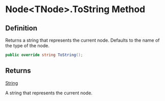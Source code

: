 # Node&lt;TNode&gt;.ToString Method
## Definition

Returns a string that represents the current node. Defaults to the name of the type of the node.

```c#
public override string ToString();
```

## Returns

[String](https://learn.microsoft.com/en-gb/dotnet/api/System.String)

A string that represents the current node.
